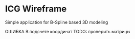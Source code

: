 # ICG Wireframe

Simple application for B-Spline based 3D modeling

ОШИБКА В подсчете координат
TODO: проверить матрицы
